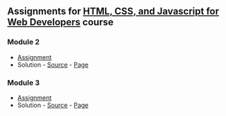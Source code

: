 ## Assignments for [HTML, CSS, and Javascript for Web Developers](https://www.coursera.org/learn/html-css-javascript-for-web-developers) course

### Module 2
- [Assignment](https://github.com/jhu-ep-coursera/fullstack-course4/blob/master/assignments/assignment2/Assignment-2.md)
- Solution - [Source](https://github.com/oabm/coursera-web-dev/tree/master/module2-solution) - [Page](https://oabm.github.io/coursera-web-dev/module2-solution/)

### Module 3
- [Assignment](https://github.com/jhu-ep-coursera/fullstack-course4/blob/master/assignments/assignment3/Assignment-3.md)
- Solution - [Source](https://github.com/oabm/coursera-web-dev/tree/master/module3-solution) - [Page](https://oabm.github.io/coursera-web-dev/module3-solution/)

